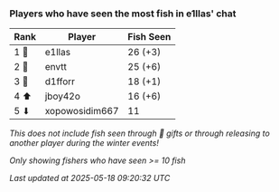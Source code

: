 ### Players who have seen the most fish in e1llas' chat
| Rank | Player | Fish Seen |
|------|--------|-----------|
| 1 🥇  | e1llas  | 26 (+3) |
| 2 🥈  | envtt  | 25 (+6) |
| 3 🥉  | d1fforr  | 18 (+1) |
| 4 ⬆ | jboy42o  | 16 (+6) |
| 5 ⬇ | xopowosidim667  | 11 |

_This does not include fish seen through 🎁 gifts or through releasing to another player during the winter events!_

_Only showing fishers who have seen >= 10 fish_

_Last updated at 2025-05-18 09:20:32 UTC_